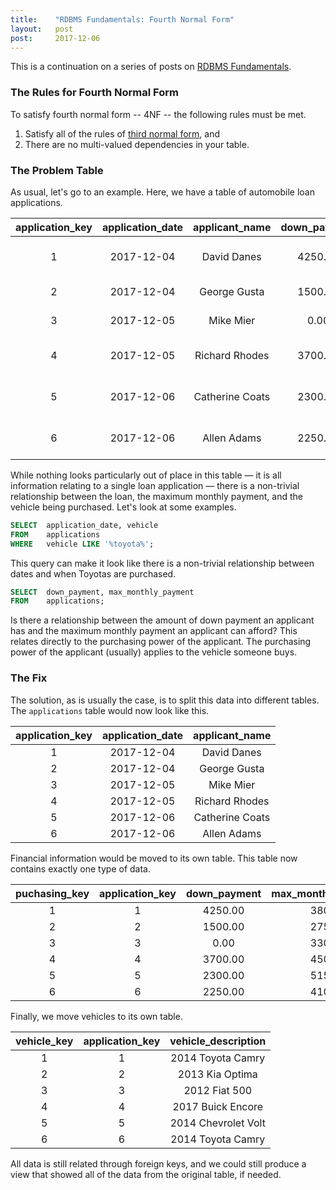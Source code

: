 ```yaml
---
title:    "RDBMS Fundamentals: Fourth Normal Form"
layout:   post
post:     2017-12-06
---
```


This is a continuation on a series of posts on [RDBMS Fundamentals](/projects#rdbms-fundamentals).

### The Rules for Fourth Normal Form

To satisfy fourth normal form -- 4NF -- the following rules must be met.

1. Satisfy all of the rules of [third normal form](/2017/12/06/rdbms-fundamentals-third-normal-form), and
2. There are no multi-valued dependencies in your table.

### The Problem Table

As usual, let's go to an example. Here, we have a table of automobile loan applications.

| application_key | application_date | applicant_name | down_payment | max_monthly_payment | vehicle |
| :--: | :--: | :--: | :--: | :--: | :--: |
| 1 | 2017-12-04 | David Danes | 4250.00 | 380.00 | 2014 Toyota Camry |
| 2 | 2017-12-04 | George Gusta | 1500.00 | 275.00 | 2013 Kia Optima |
| 3 | 2017-12-05 | Mike Mier | 0.00 | 330.00 | 2012 Fiat 500 |
| 4 | 2017-12-05 | Richard Rhodes | 3700.00 | 450.00 | 2017 Buick Encore |
| 5 | 2017-12-06 | Catherine Coats | 2300.00 | 515.00 | 2014 Chevrolet Volt |
| 6 | 2017-12-06 | Allen Adams | 2250.00 | 410.00 | 2014 Toyota Camry  |

While nothing looks particularly out of place in this table &mdash; it is all information relating to a single loan application &mdash; there is a non-trivial relationship between the loan, the maximum monthly payment, and the vehicle being purchased. Let's look at some examples.

```sql
SELECT  application_date, vehicle
FROM    applications
WHERE   vehicle LIKE '%toyota%';
```

This query can make it look like there is a non-trivial relationship between dates and when Toyotas are purchased.

```sql
SELECT  down_payment, max_monthly_payment
FROM    applications;
```

Is there a relationship between the amount of down payment an applicant has and the maximum monthly payment an applicant can afford? This relates directly to the purchasing power of the applicant. The purchasing power of the applicant (usually) applies to the vehicle someone buys.

### The Fix

The solution, as is usually the case, is to split this data into different tables. The `applications` table would now look like this.

| application_key | application_date | applicant_name |
| :--: | :--: | :--: |
| 1 | 2017-12-04 | David Danes |
| 2 | 2017-12-04 | George Gusta |
| 3 | 2017-12-05 | Mike Mier |
| 4 | 2017-12-05 | Richard Rhodes |
| 5 | 2017-12-06 | Catherine Coats |
| 6 | 2017-12-06 | Allen Adams |

Financial information would be moved to its own table. This table now contains exactly one type of data.

| puchasing_key | application_key | down_payment | max_monthly_payment |
| :--: | :--: | :--: | :--: |
| 1 | 1 | 4250.00 | 380.00 |
| 2 | 2 | 1500.00 | 275.00 |
| 3 | 3 | 0.00 | 330.00 |
| 4 | 4 | 3700.00 | 450.00 |
| 5 | 5 | 2300.00 | 515.00 |
| 6 | 6 | 2250.00 | 410.00 |

Finally, we move vehicles to its own table.

| vehicle_key | application_key | vehicle_description |
| :--: | :--: | :--: |
| 1 | 1 | 2014 Toyota Camry |
| 2 | 2 | 2013 Kia Optima |
| 3 | 3 | 2012 Fiat 500 |
| 4 | 4 | 2017 Buick Encore |
| 5 | 5 | 2014 Chevrolet Volt |
| 6 | 6 | 2014 Toyota Camry |

All data is still related through foreign keys, and we could still produce a view that showed all of the data from the original table, if needed.
